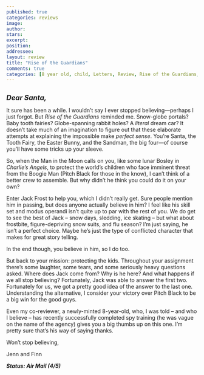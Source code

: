 ```yaml
---
published: true
categories: reviews
image:
author: 
stars: 
excerpt: 
position: 
addressee: 
layout: review
title: "Rise of the Guardians"
comments: true
categories: [8 year old, child, Letters, Review, Rise of the Guardians, Santa]
---
```

<div><p><span class="full-image-block ssNonEditable"><span><a href="/letters/2012/11/21/rise-of-the-guardians.html"><img src="http://static.squarespace.com/static/5005f6bcc4aa41161b33e89e/5329cf1fe4b07c068ebf74de/5329cf1fe4b07c068ebf772b/1353507493517/Rise%20of%20the%20Guardians1.jpg" alt="" /></a></span></span></p>
<p><em><strong style="font-size:130%;">Dear Santa,</strong></em></p>
<p>It sure has been a while. I wouldn&rsquo;t say I ever stopped believing&mdash;perhaps I just forgot. But <em>Rise of the Guardians</em> reminded me. Snow-globe portals? Baby tooth fairies? Globe-spanning rabbit holes? A <em>literal</em> dream car? It doesn&rsquo;t take much of an imagination to figure out that these elaborate attempts at explaining the impossible make<em> perfect sense</em>. You&rsquo;re Santa, the Tooth Fairy, the Easter Bunny, and the Sandman, the big four&mdash;of course you&rsquo;ll have some tricks up your sleeve.</p>
<p>So, when the Man in the Moon calls on you, like some lunar Bosley in <em>Charlie&rsquo;s Angels</em>, to protect the world&rsquo;s children who face imminent threat from the Boogie Man (Pitch Black for those in the know), I can&rsquo;t think of a better crew to assemble. But why didn&rsquo;t he think you could do it on your own?</p>
<p>Enter Jack Frost to help you, which I didn&rsquo;t really get. Sure people mention him in passing, but does anyone actually believe in him? I feel like his skill set and modus operandi isn&rsquo;t quite up to par with the rest of you. We do get to see the best of Jack &ndash; snow days, sledding, ice skating &ndash; but what about frostbite, figure-depriving snow suits, and flu season? I&rsquo;m just saying, he isn&rsquo;t a perfect choice. Maybe he&rsquo;s just the type of conflicted character that makes for great story telling.</p>
<p>In the end though, you believe in him, so I do too.</p>
<p>But back to your mission: protecting the kids. Throughout your assignment there&rsquo;s some laughter, some tears, and some seriously heavy questions asked. Where does Jack come from? Why is he here? And what happens if we all stop believing? Fortunately, Jack was able to answer the first two. Fortunately for us, we got a pretty good idea of the answer to the last one. Understanding the alternative, I consider your victory over Pitch Black to be a big win for the good guys.</p>
<p>Even my co-reviewer, a newly-minted 8-year-old, who, I was told &ndash; and who I believe &ndash; has recently successfully completed spy training (he was vague on the name of the agency) gives you a big thumbs up on this one. I&rsquo;m pretty sure that&rsquo;s his way of saying thanks.</p>
<p>Won&rsquo;t stop believing,</p>
<p>Jenn and Finn</p>
<p><strong><em>Status: Air Mail (4/5)</em></strong></p></div>
